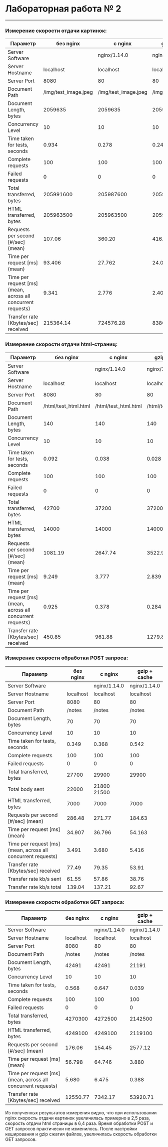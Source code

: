 # Лабораторная работа № 2
***

### Измерение скорости отдачи картинок:

 Параметр | без nginx | c nginx | gzip + cache
-|-----------|-----------|-----------|
Server Software | | nginx/1.14.0 | nginx/1.14.0 
Server Hostname | localhost | localhost | localhost 
Server Port | 8080 | 80 | 80 
Document Path | /img/test_image.jpeg | /img/test_image.jpeg | /img/test_image.jpeg
Document Length, bytes | 2059635 | 2059635 | 2059635
Concurrency Level | 10 | 10 | 10 
Time taken for tests, seconds | 0.934 | 0.278 | 0.240
Complete requests | 100 | 100 | 100
Failed requests | 0 | 0 | 0 |
Total transferred, bytes | 205991600 | 205987600 | 205987600
HTML transferred, bytes | 205963500 | 205963500 | 205963500
Requests per second [#/sec] (mean) | 107.06 | 360.20 | 416.61
Time per request [ms] (mean) | 93.406 | 27.762 | 24.003
Time per request [ms] (mean, across all concurrent requests) | 9.341 | 2.776 | 2.400
Transfer rate [Kbytes/sec] received | 215364.14 | 724576.28 | 838050.46

### Измерение скорости отдачи html-cтраниц:

 Параметр | без nginx | c nginx | gzip + cache
-|-----------|-----------|-----------
Server Software | | nginx/1.14.0 | nginx/1.14.0
Server Hostname | localhost | localhost | localhost
Server Port | 8080 | 80 | 80
Document Path | /html/test_html.html  | /html/test_html.html  | /html/test_html.html
Document Length, bytes | 140 | 140 | 140
Concurrency Level | 10 | 10 | 10 
Time taken for tests, seconds | 0.092 | 0.038 | 0.028
Complete requests | 100 | 100 | 100 
Failed requests | 0 | 0 | 0
Total transferred, bytes | 42700 | 37200 | 37200
HTML transferred, bytes | 14000 | 14000 | 14000
Requests per second [#/sec] (mean) | 1081.19 | 2647.74 | 3522.99
Time per request [ms] (mean) | 9.249 | 3.777 | 2.839
Time per request [ms] (mean, across all concurrent requests) | 0.925 | 0.378 | 0.284
Transfer rate [Kbytes/sec] received | 450.85 | 961.88 | 1279.84

### Измерение скорости обработки POST запроса:

 Параметр | без nginx | c nginx | gzip + cache
-|-----------|-----------|-----------
Server Software | | nginx/1.14.0 | nginx/1.14.0
Server Hostname | localhost | localhost | localhost
Server Port | 8080 | 80 | 80
Document Path | /notes  | /notes | /notes
Document Length, bytes | 70 | 70 | 70
Concurrency Level | 10 | 10 | 10
Time taken for tests, seconds | 0.349 | 0.368 | 0.542
Complete requests | 100 | 100 | 100
Failed requests | 0 | 0 | 0
Total transferred, bytes | 27700 | 29900 | 29900
Total body sent | 22000 | 21800  21500
HTML transferred, bytes | 7000 | 7000 | 7000
Requests per second [#/sec] (mean) | 286.48 | 271.77 | 184.63
Time per request [ms] (mean) | 34.907 | 36.796 | 54.163
Time per request [ms] (mean, across all concurrent requests) | 3.491 | 3.680 | 5.416
Transfer rate [Kbytes/sec] received | 77.49 | 79.35 | 53.91
Transfer rate kb/s sent  | 61.55  | 57.86 | 38.76
Transfer rate kb/s total | 139.04 | 137.21 | 92.67

### Измерение скорости обработки GET запроса:

 Параметр | без nginx | c nginx | gzip + cache 
-|-----------|-----------|-------------
Server Software | | nginx/1.14.0 | nginx/1.14.0 
Server Hostname | localhost | localhost | localhost
Server Port | 8080 | 80 | 80
Document Path | /notes | /notes | /notes
Document Length, bytes | 42491 | 42491 | 21191
Concurrency Level | 10 | 10 | 10
Time taken for tests, seconds | 0.568 | 0.647 | 0.039
Complete requests | 100 | 100 | 100 
Failed requests | 0 | 0 | 0
Total transferred, bytes | 4270300 | 4272500 | 2142500
HTML transferred, bytes | 4249100 | 4249100 | 2119100
Requests per second [#/sec] (mean) | 176.06 | 154.45 | 2577.12
Time per request [ms] (mean) | 56.798 | 64.746 | 3.880
Time per request [ms] (mean, across all concurrent requests) | 5.680 | 6.475 | 0.388
Transfer rate [Kbytes/sec] received | 12550.77 | 7342.17 | 53920.71

Из полученных результатов измерения видно, что при использовании nginx скорость отдачи картинок увеличилась примерно в 2,5 раза, cкорость отдачи html страницы в 6,4 раза. Время обработки POST и GET запросов практически не изменилось. После настройки кеширования и gzip сжатия файлов, увеличилась скорость обработки GET запросов.
 
